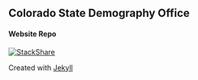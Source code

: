 ## Colorado State Demography Office

#### Website Repo

[![StackShare](https://img.shields.io/badge/tech-stack-0690fa.svg?style=flat)](https://stackshare.io/royhobbstn/state-demography-office)

Created with [Jekyll](https://jekyllrb.com/)
